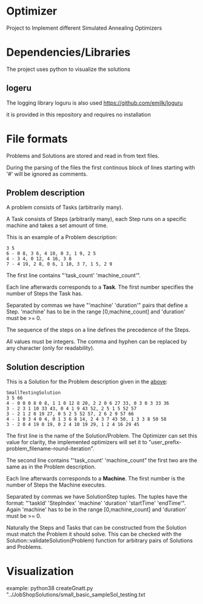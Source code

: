 # Optimizer
Project to Implement different Simulated Annealing Optimizers

# Dependencies/Libraries
The project uses python to visualize the solutions

## logeru
The logging library loguru is also used
https://github.com/emilk/loguru

it is provided in this repository and requires no installation

# File formats
Problems and Solutions are stored and read in from text files.

During the parsing of the files the first continous block of lines starting with '#' will be ignored as comments.
## Problem description
A problem consists of Tasks (arbitrarily many).

A Task consists of Steps (arbitrarily many), each Step runs on a specific machine and takes a set amount of time.

This is an example of a Problem description:
```
3 5
6 - 0 8, 3 6, 4 10, 0 3, 1 9, 2 5
4 - 3 4, 0 12, 4 16, 3 8
7 - 4 19, 2 8, 0 6, 1 10, 3 7, 1 5, 2 9
```
The first line contains "'task_count' 'machine_count'".

Each line afterwards corresponds to a **Task**. The first number specifies the number of Steps the Task has.

Separated by commas we have "'machine' 'duration'" pairs that define a Step. 'machine' has to be in the range [0,machine_count] and 'duration' must be >= 0.

The sequence of the steps on a line defines the precedence of the Steps.

All values must be integers. The comma and hyphen can be replaced by any character (only for readability).

## Solution description
This is a Solution for the Problem description given in the [above](#Problem-description):
```
SmallTestingSolution
3 5 66
4 - 0 0 0 8 0 8, 1 1 0 12 8 20, 2 2 0 6 27 33, 0 3 0 3 33 36
3 - 2 3 1 10 33 43, 0 4 1 9 43 52, 2 5 1 5 52 57
3 - 2 1 2 8 19 27, 0 5 2 5 52 57, 2 6 2 9 57 66
4 - 1 0 3 4 0 4, 0 1 3 6 8 14, 2 4 3 7 43 50, 1 3 3 8 50 58
3 - 2 0 4 19 0 19, 0 2 4 10 19 29, 1 2 4 16 29 45
```
The first line is the name of the Solution/Problem. The Optimizer can set this value for clarity, the implemented optimizers will set it to "user_prefix-problem_filename-round-iteration".

The second line contains "'task_count' 'machine_count" the first two are the same as in the Problem description.

Each line afterwards corresponds to a **Machine**. The first number is the number of Steps the Machine executes.

Separated by commas we have SolutionStep tuples. The tuples have the format: "'taskId' 'StepIndex' 'machine' 'duration' 'startTime' 'endTime'". Again 'machine' has to be in the range [0,machine_count] and 'duration' must be >= 0.

Naturally the Steps and Tasks that can be constructed from the Solution must match the Problem it should solve. This can be checked with the Solution::validateSolution(Problem) function for arbitrary pairs of Solutions and Problems.

# Visualization
example: python38 createGnatt.py "../JobShopSolutions/small_basic_sampleSol_testing.txt